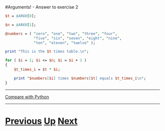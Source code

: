 #Arguments! - Answer to exercise 2

```perl
$t = $ARGV[0];

$n = $ARGV[1];

@numbers = ( "zero", "one", "two", "three", "four",
             "five", "six", "seven", "eight", "nine", 
             "ten", "eleven", "twelve" );

print "This is the $t times table.\n";

for ( $i = 1; $i <= $n; $i = $i + 1 )
{
    $t_times_i = $t * $i;

    print "$numbers[$i] times $numbers[$t] equals $t_times_i\n";
}
```

***

[Compare with Python](../beginning_python/arguments_answer2.md)

***

# [Previous](arguments.md) [Up](README.md) [Next](arguments.md)

